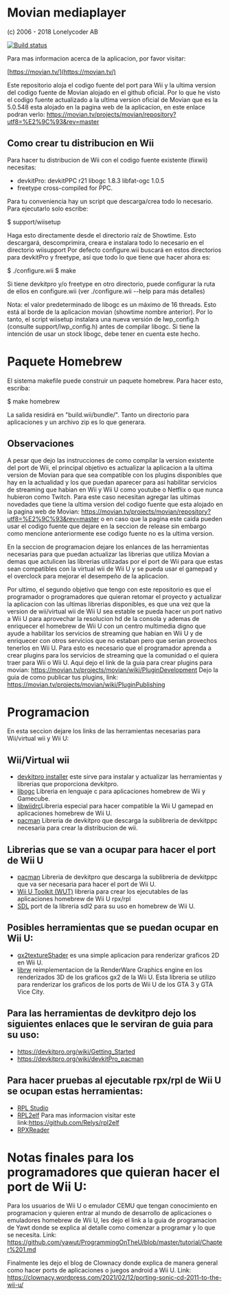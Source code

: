 Movian mediaplayer
==================

(c) 2006 - 2018 Lonelycoder AB

[![Build status](https://doozer.io/badge/andoma/movian/buildstatus/master)](https://doozer.io/user/andoma/movian)

Para mas informacion acerca de la aplicacion, por favor visitar:

[https://movian.tv/](https://movian.tv/)

Este repositorio aloja el codigo fuente del port para Wii y la ultima version del codigo fuente de Movian alojado en el github oficial. Por lo que he visto el codigo fuente actualizado a la ultima version oficial de Movian que es la 5.0.548 esta alojado en la pagina web de la aplicacion, en este enlace podran verlo: https://movian.tv/projects/movian/repository?utf8=%E2%9C%93&rev=master

## Como crear tu distribucion en Wii

Para hacer tu distribucion de Wii con el codigo fuente existente (fixwii) necesitas:

- devkitPro:
    devkitPPC r21
    libogc 1.8.3
    libfat-ogc 1.0.5
- freetype cross-compiled for PPC.

Para tu conveniencia hay un script que descarga/crea todo lo necesario. Para ejecutarlo solo escribe:

$ support/wiisetup

Haga esto directamente desde el directorio raíz de Showtime. Esto descargará, descomprimira, creara e instalara todo lo necesario en el directorio wiisupport
Por defecto configure.wii buscará en estos directorios para devkitPro y freetype, así que todo lo que tiene que hacer ahora es: 

$ ./configure.wii
$ make

Si tiene devkitpro y/o freetype en otro directorio, puede configurar la ruta de ellos en configure.wii (ver ./configure.wii --help para más detalles)

Nota: el valor predeterminado de libogc es un máximo de 16 threads. Esto está al borde de la aplicacion movian (showtime nombre anterior). Por lo tanto, el script wiisetup instalara una nueva versión de lwp_config.h (consulte support/lwp_config.h) antes de compilar libogc. Si tiene la intención de usar un stock libogc, debe tener en cuenta este hecho.

# Paquete Homebrew

El sistema makefile puede construir un paquete homebrew. Para hacer esto, escriba:

$ make homebrew

La salida residirá en "build.wii/bundle/". Tanto un directorio para aplicaciones
y un archivo zip es lo que generara.

## Observaciones

A pesar que dejo las instrucciones de como compilar la version existente del port de Wii, el principal objetivo es actualizar la aplicacion a la ultima version de Movian para que sea compatible con los plugins disponibles que hay en la actualidad y los que puedan aparecer para asi habilitar servicios de streaming que habian en Wii y Wii U como youtube o Netflix o que nunca hubieron como Twitch. Para este caso necesitan agregar las ultimas novedades que tiene la ultima version del codigo fuente que esta alojado en la pagina web de Movian: https://movian.tv/projects/movian/repository?utf8=%E2%9C%93&rev=master o en caso que la pagina este caida pueden usar el codigo fuente que dejare en la seccion de release sin embargo como mencione anteriormente ese codigo fuente no es la ultima version.

En la seccion de programacion dejare los enlances de las herramientas necesarias para que puedan actualizar las librerias que utiliza Movian a demas que actulicen las librerias utilizadas por el port de Wii para que estas sean compatibles con la virtual wii de Wii U y se pueda usar el gamepad y el overclock para mejorar el desempeño de la aplicacion.

Por ultimo, el segundo objetivo que tengo con este repositorio es que el programador o programadores que quieran retomar el proyecto y actualizar la aplicacion con las ultimas librerias disponibles, es que una vez que la version de wii/virtual wii de Wii U sea estable se pueda hacer un port nativo a Wii U para aprovechar la resolucion hd de la consola y ademas de enriquecer el homebrew de Wii U con un centro multimedia digno que ayude a habilitar los servicios de streaming que habian en Wii U y de enriquecer con otros servicios que no estaban pero que serian provechos tenerlos en Wii U. Para esto es necesario que el programador aprenda a crear plugins para los servicios de streaming que la comunidad o el quiera traer para Wii o Wii U. Aqui dejo el link de la guia para crear plugins para movian: https://movian.tv/projects/movian/wiki/PluginDevelopment 
Dejo la guia de como publicar tus plugins, link: https://movian.tv/projects/movian/wiki/PluginPublishing 

# Programacion

En esta seccion dejare los links de las herramientas necesarias para Wii/virtual wii y Wii U:

## Wii/Virtual wii

- [devkitpro installer](https://github.com/devkitPro/installer/releases) este sirve para instalar y actualizar las herramientas y librerias que proporciona devkitpro.
- [libogc](https://github.com/devkitPro/libogc/releases) Libreria en lenguaje c para aplicaciones homebrew de Wii y Gamecube.
- [libwiidrc](https://github.com/FIX94/libwiidrc/releases)Libreria especial para hacer compatible la Wii U gamepad en aplicaciones homebrew de Wii U.
- [pacman](https://github.com/devkitPro/pacman/releases) Libreria de devkitpro que descarga la sublibreria de devkitppc necesaria para crear la distribucion de wii.

## Librerias que se van a ocupar para hacer el port de Wii U
- [pacman](https://github.com/devkitPro/pacman/releases) Libreria de devkitpro que descarga la sublibreria de devkitppc que va ser necesaria para hacer el port de 
Wii U.
- [Wii U Toolkit (WUT)](https://github.com/devkitPro/wut/releases) libreria para crear los ejecutables de las aplicaciones homebrew de Wii U rpx/rpl
- [SDL](https://github.com/yawut/SDL/releases) port de la libreria sdl2 para su uso en homebrew de Wii U.

## Posibles herramientas que se puedan ocupar en Wii U:
- [gx2textureShader](https://github.com/rw-r-r-0644/gx2textureShader) es una simple aplicacion para renderizar graficos 2D en Wii U.
- [librw](https://github.com/GaryOderNichts/librw) reimplementacion de la RenderWare Graphics engine en los renderizados 3D de los graficos gx2 de la Wii U. Esta libreria se utilizo para renderizar los graficos de los ports de Wii U de los GTA 3 y GTA Vice City.

## Para las herramientas de devkitpro dejo los siguientes enlaces que le serviran de guia para su uso: 
- https://devkitpro.org/wiki/Getting_Started
- https://devkitpro.org/wiki/devkitPro_pacman

## Para hacer pruebas al ejecutable rpx/rpl de Wii U se ocupan estas herramientas:
- [RPL Studio](https://github.com/BullyWiiPlaza/RPL-Studio)
- [RPL2elf](https://gbatemp.net/threads/tutorial-how-to-decompress-and-repack-rpx-rpl-files.399934/) Para mas informacion visitar este link:https://github.com/Relys/rpl2elf
- [RPXReader](https://github.com/phacoxcll/RPXReader)

# Notas finales para los programadores que quieran hacer el port de Wii U:
Para los usuarios de Wii U o emulador CEMU que tengan conocimiento en programacion y quieren entrar al mundo de desarrollo de aplicaciones o emuladores homebrew de Wii U, les dejo el link a la guia de programacion de Yawt donde se explica al detalle como comenzar a programar y lo que se necesita. 
Link: https://github.com/yawut/ProgrammingOnTheU/blob/master/tutorial/Chapter%201.md 

Finalmente  les dejo el blog de Clownacy donde explica de manera general como hacer ports de aplicaciones o juegos android a Wii U. Link: https://clownacy.wordpress.com/2021/02/12/porting-sonic-cd-2011-to-the-wii-u/
